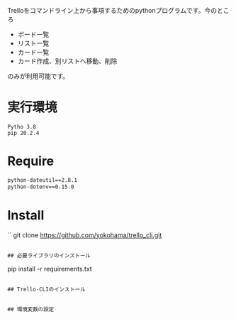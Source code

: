 Trelloをコマンドライン上から事項するためのpythonプログラムです。今のところ
- ボード一覧
- リスト一覧
- カード一覧
- カード作成、別リストへ移動、削除

のみが利用可能です。

# 実行環境
```
Pytho 3.8
pip 20.2.4
```


# Require
``` requirements.txt
python-dateutil==2.8.1
python-dotenv==0.15.0
```

# Install
``
git clone https://github.com/yokohama/trello_cli.git
```

## 必要ライブラリのインストール
```
pip install -r requirements.txt
```

## Trello-CLIのインストール
```
```

## 環境変数の設定
```
```
